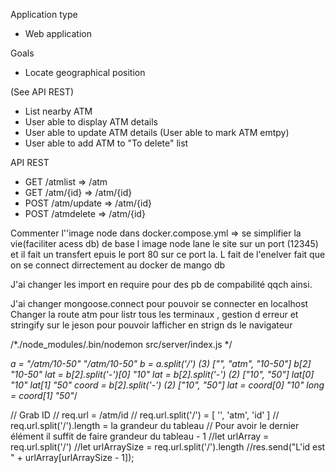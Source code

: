 Application type

- Web application

Goals

- Locate geographical position

(See API REST)
- List nearby ATM
- User able to display ATM details
- User able to update ATM details (User able to mark ATM emtpy)
- User able to add ATM to "To delete" list

API REST

- GET /atmlist      =>      /atm
- GET /atm/{id}     =>      /atm/{id}
- POST /atm/update  =>      /atm/{id}
- POST /atmdelete   =>      /atm/{id}





Commenter l''image node dans docker.compose.yml => se simplifier la vie(faciliter acess db) de base l image node lane le site sur un port (12345) et il fait un transfert epuis le port 80 sur ce port la. L fait de l'enelver fait que on se connect dirrectement au docker de mango db 

J'ai  changer les import en require pour des pb de compabilité qqch ainsi.

J'ai changer mongoose.connect pour pouvoir se connecter en localhost
Changer la route atm pour listr tous les terminaux , gestion d erreur et stringify sur le jeson pour pouvoir lafficher en strign ds le navigateur


/*./node_modules/.bin/nodemon src/server/index.js */


*a = "/atm/10-50"
"/atm/10-50"
b = a.split('/')
(3) ["", "atm", "10-50"]
b[2]
"10-50"
lat = b[2].split('-')[0]
"10"
lat = b[2].split('-')
(2) ["10", "50"]
lat[0]
"10"
lat[1]
"50"
coord = b[2].split('-')
(2) ["10", "50"]
lat = coord[0]
"10"
long = coord[1]
"50"*/



  // Grab ID
    // req.url = /atm/id
    // req.url.split('/') = [ '', 'atm', 'id' ]
    // req.url.split('/').length = la grandeur du tableau
    // Pour avoir le dernier élément il suffit de faire grandeur du tableau - 1
    //let urlArray = req.url.split('/')
    //let urlArraySize = req.url.split('/').length
    //res.send("L'id est " + urlArray[urlArraySize - 1]);